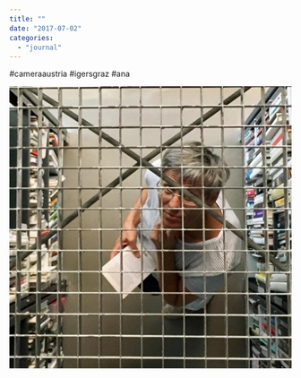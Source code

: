 ```yaml
---
title: ""
date: "2017-07-02"
categories: 
  - "journal"
---
```


#cameraaustria #igersgraz #ana

![](images/c4ac792a4c.jpg)
